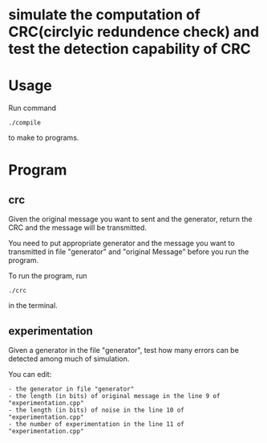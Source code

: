 # simulate the computation of CRC(circlyic redundence check) and test the detection capability of CRC

# Usage

Run command

    ./compile

to make to programs.

# Program

## crc

Given the original message you want to sent and the generator, return the CRC and the message will be transmitted.

You need to put appropriate generator and the message you want to transmitted in file "generator" and "original Message" before you run the program.

To run the program, run

    ./crc

in the terminal.

## experimentation

Given a generator in the file "generator", test how many errors can be detected among much of simulation.

You can edit:

	- the generator in file "generator"
	- the length (in bits) of original message in the line 9 of "experimentation.cpp"
	- the length (in bits) of noise in the line 10 of "experimentation.cpp"
	- the number of experimentation in the line 11 of "experimentation.cpp"
